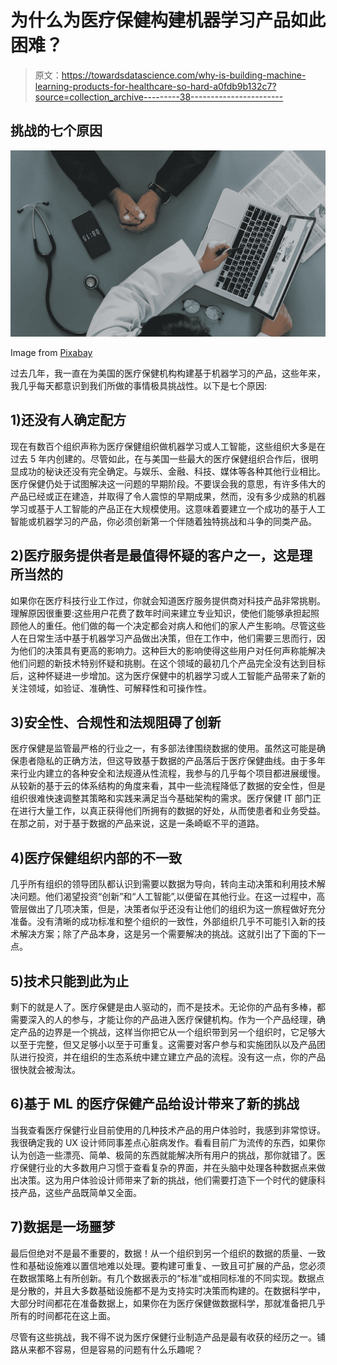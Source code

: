 # 为什么为医疗保健构建机器学习产品如此困难？

> 原文：<https://towardsdatascience.com/why-is-building-machine-learning-products-for-healthcare-so-hard-a0fdb9b132c7?source=collection_archive---------38----------------------->

## 挑战的七个原因

![](img/8e716602c0da1bc76df3616d5bfbd965.png)

Image from [Pixabay](https://pixabay.com)

过去几年，我一直在为美国的医疗保健机构构建基于机器学习的产品，这些年来，我几乎每天都意识到我们所做的事情极具挑战性。以下是七个原因:

## 1)还没有人确定配方

现在有数百个组织声称为医疗保健组织做机器学习或人工智能，这些组织大多是在过去 5 年内创建的。尽管如此，在与美国一些最大的医疗保健组织合作后，很明显成功的秘诀还没有完全确定。与娱乐、金融、科技、媒体等各种其他行业相比。医疗保健仍处于试图解决这一问题的早期阶段。不要误会我的意思，有许多伟大的产品已经或正在建造，并取得了令人震惊的早期成果，然而，没有多少成熟的机器学习或基于人工智能的产品正在大规模使用。这意味着要建立一个成功的基于人工智能或机器学习的产品，你必须创新第一个伴随着独特挑战和斗争的同类产品。

## 2)医疗服务提供者是最值得怀疑的客户之一，这是理所当然的

如果你在医疗科技行业工作过，你就会知道医疗服务提供商对科技产品非常挑剔。理解原因很重要:这些用户花费了数年时间来建立专业知识，使他们能够承担起照顾他人的重任。他们做的每一个决定都会对病人和他们的家人产生影响。尽管这些人在日常生活中基于机器学习产品做出决策，但在工作中，他们需要三思而行，因为他们的决策具有更高的影响力。这种巨大的影响使得这些用户对任何声称能解决他们问题的新技术特别怀疑和挑剔。在这个领域的最初几个产品完全没有达到目标后，这种怀疑进一步增加。这为医疗保健中的机器学习或人工智能产品带来了新的关注领域，如验证、准确性、可解释性和可操作性。

## 3)安全性、合规性和法规阻碍了创新

医疗保健是监管最严格的行业之一，有多部法律围绕数据的使用。虽然这可能是确保患者隐私的正确方法，但这导致基于数据的产品落后于医疗保健曲线。由于多年来行业内建立的各种安全和法规遵从性流程，我参与的几乎每个项目都进展缓慢。从较新的基于云的体系结构的角度来看，其中一些流程降低了数据的安全性，但是组织很难快速调整其策略和实践来满足当今基础架构的需求。医疗保健 IT 部门正在进行大量工作，以真正获得他们所拥有的数据的好处，从而使患者和业务受益。在那之前，对于基于数据的产品来说，这是一条崎岖不平的道路。

## 4)医疗保健组织内部的不一致

几乎所有组织的领导团队都认识到需要以数据为导向，转向主动决策和利用技术解决问题。他们渴望投资“创新”和“人工智能”,以便留在其他行业。在这一过程中，高管层做出了几项决策，但是，决策者似乎还没有让他们的组织为这一旅程做好充分准备。没有清晰的成功标准和整个组织的一致性，外部组织几乎不可能引入新的技术解决方案；除了产品本身，这是另一个需要解决的挑战。这就引出了下面的下一点。

## 5)技术只能到此为止

剩下的就是人了。医疗保健是由人驱动的，而不是技术。无论你的产品有多棒，都需要深入的人的参与，才能让你的产品进入医疗保健机构。作为一个产品经理，确定产品的边界是一个挑战，这样当你把它从一个组织带到另一个组织时，它足够大以至于完整，但又足够小以至于可重复。这需要对客户参与和实施团队以及产品团队进行投资，并在组织的生态系统中建立建立产品的流程。没有这一点，你的产品很快就会被淘汰。

## 6)基于 ML 的医疗保健产品给设计带来了新的挑战

当我查看医疗保健行业目前使用的几种技术产品的用户体验时，我感到非常惊讶。我很确定我的 UX 设计师同事差点心脏病发作。看看目前广为流传的东西，如果你认为创造一些漂亮、简单、极简的东西就能解决所有用户的挑战，那你就错了。医疗保健行业的大多数用户习惯于查看复杂的界面，并在头脑中处理各种数据点来做出决策。这为用户体验设计师带来了新的挑战，他们需要打造下一个时代的健康科技产品，这些产品既简单又全面。

## 7)数据是一场噩梦

最后但绝对不是最不重要的，数据！从一个组织到另一个组织的数据的质量、一致性和基础设施难以置信地难以处理。要构建可重复、一致且可扩展的产品，您必须在数据策略上有所创新。有几个数据表示的“标准”或相同标准的不同实现。数据点是分散的，并且大多数基础设施都不是为支持实时决策而构建的。在数据科学中，大部分时间都花在准备数据上，如果你在为医疗保健做数据科学，那就准备把几乎所有的时间都花在这上面。

尽管有这些挑战，我不得不说为医疗保健行业制造产品是最有收获的经历之一。铺路从来都不容易，但是容易的问题有什么乐趣呢？